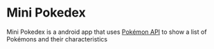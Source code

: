 
# Mini Pokedex

Mini Pokedex is a android app that uses [Pokémon API](https://pokeapi.co/) to show a list of Pokémons and their characteristics 